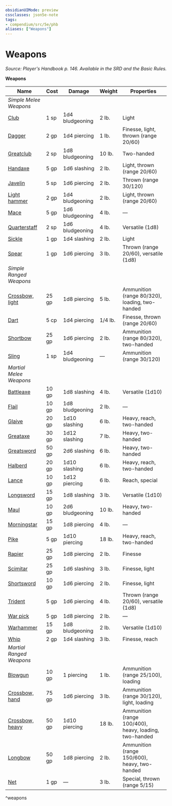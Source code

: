 ```yaml
---
obsidianUIMode: preview
cssclasses: json5e-note
tags:
- compendium/src/5e/phb
aliases: ["Weapons"]
---
```

# Weapons
*Source: Player's Handbook p. 146. Available in the SRD and the Basic Rules.* 

**Weapons**

| Name | Cost | Damage | Weight | Properties |
|------|------|--------|--------|------------|
| *Simple Melee Weapons* |  |  |  |  |
| [Club](/Systems/5e/items/club.md) | 1 sp | 1d4 bludgeoning | 2 lb. | Light |
| [Dagger](/Systems/5e/items/dagger.md) | 2 gp | 1d4 piercing | 1 lb. | Finesse, light, thrown (range 20/60) |
| [Greatclub](/Systems/5e/items/greatclub.md) | 2 sp | 1d8 bludgeoning | 10 lb. | Two-handed |
| [Handaxe](/Systems/5e/items/handaxe.md) | 5 gp | 1d6 slashing | 2 lb. | Light, thrown (range 20/60) |
| [Javelin](/Systems/5e/items/javelin.md) | 5 sp | 1d6 piercing | 2 lb. | Thrown (range 30/120) |
| [Light hammer](/Systems/5e/items/light-hammer.md) | 2 gp | 1d4 bludgeoning | 2 lb. | Light, thrown (range 20/60) |
| [Mace](/Systems/5e/items/mace.md) | 5 gp | 1d6 bludgeoning | 4 lb. | — |
| [Quarterstaff](/Systems/5e/items/quarterstaff.md) | 2 sp | 1d6 bludgeoning | 4 lb. | Versatile (1d8) |
| [Sickle](/Systems/5e/items/sickle.md) | 1 gp | 1d4 slashing | 2 lb. | Light |
| [Spear](/Systems/5e/items/spear.md) | 1 gp | 1d6 piercing | 3 lb. | Thrown (range 20/60), versatile (1d8) |
| *Simple Ranged Weapons* |  |  |  |  |
| [Crossbow, light](/Systems/5e/items/light-crossbow.md) | 25 gp | 1d8 piercing | 5 lb. | Ammunition (range 80/320), loading, two-handed |
| [Dart](/Systems/5e/items/dart.md) | 5 cp | 1d4 piercing | 1/4 lb. | Finesse, thrown (range 20/60) |
| [Shortbow](/Systems/5e/items/shortbow.md) | 25 gp | 1d6 piercing | 2 lb. | Ammunition (range 80/320), two-handed |
| [Sling](/Systems/5e/items/sling.md) | 1 sp | 1d4 bludgeoning | — | Ammunition (range 30/120) |
| *Martial Melee Weapons* |  |  |  |  |
| [Battleaxe](/Systems/5e/items/battleaxe.md) | 10 gp | 1d8 slashing | 4 lb. | Versatile (1d10) |
| [Flail](/Systems/5e/items/flail.md) | 10 gp | 1d8 bludgeoning | 2 lb. | — |
| [Glaive](/Systems/5e/items/glaive.md) | 20 gp | 1d10 slashing | 6 lb. | Heavy, reach, two-handed |
| [Greataxe](/Systems/5e/items/greataxe.md) | 30 gp | 1d12 slashing | 7 lb. | Heavy, two-handed |
| [Greatsword](/Systems/5e/items/greatsword.md) | 50 gp | 2d6 slashing | 6 lb. | Heavy, two-handed |
| [Halberd](/Systems/5e/items/halberd.md) | 20 gp | 1d10 slashing | 6 lb. | Heavy, reach, two-handed |
| [Lance](/Systems/5e/items/lance.md) | 10 gp | 1d12 piercing | 6 lb. | Reach, special |
| [Longsword](/Systems/5e/items/longsword.md) | 15 gp | 1d8 slashing | 3 lb. | Versatile (1d10) |
| [Maul](/Systems/5e/items/maul.md) | 10 gp | 2d6 bludgeoning | 10 lb. | Heavy, two-handed |
| [Morningstar](/Systems/5e/items/morningstar.md) | 15 gp | 1d8 piercing | 4 lb. | — |
| [Pike](/Systems/5e/items/pike.md) | 5 gp | 1d10 piercing | 18 lb. | Heavy, reach, two-handed |
| [Rapier](/Systems/5e/items/rapier.md) | 25 gp | 1d8 piercing | 2 lb. | Finesse |
| [Scimitar](/Systems/5e/items/scimitar.md) | 25 gp | 1d6 slashing | 3 lb. | Finesse, light |
| [Shortsword](/Systems/5e/items/shortsword.md) | 10 gp | 1d6 piercing | 2 lb. | Finesse, light |
| [Trident](/Systems/5e/items/trident.md) | 5 gp | 1d6 piercing | 4 lb. | Thrown (range 20/60), versatile (1d8) |
| [War pick](/Systems/5e/items/war-pick.md) | 5 gp | 1d8 piercing | 2 lb. | — |
| [Warhammer](/Systems/5e/items/warhammer.md) | 15 gp | 1d8 bludgeoning | 2 lb. | Versatile (1d10) |
| [Whip](/Systems/5e/items/whip.md) | 2 gp | 1d4 slashing | 3 lb. | Finesse, reach |
| *Martial Ranged Weapons* |  |  |  |  |
| [Blowgun](/Systems/5e/items/blowgun.md) | 10 gp | 1 piercing | 1 lb. | Ammunition (range 25/100), loading |
| [Crossbow, hand](/Systems/5e/items/hand-crossbow.md) | 75 gp | 1d6 piercing | 3 lb. | Ammunition (range 30/120), light, loading |
| [Crossbow, heavy](/Systems/5e/items/heavy-crossbow.md) | 50 gp | 1d10 piercing | 18 lb. | Ammunition (range 100/400), heavy, loading, two-handed |
| [Longbow](/Systems/5e/items/longbow.md) | 50 gp | 1d8 piercing | 2 lb. | Ammunition (range 150/600), heavy, two-handed |
| [Net](/Systems/5e/items/net.md) | 1 gp | — | 3 lb. | Special, thrown (range 5/15) |
^weapons